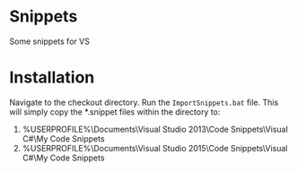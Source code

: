 # Snippets
Some snippets for VS

# Installation

Navigate to the checkout directory.
Run the `ImportSnippets.bat` file. This will simply copy the *.snippet files within the directory to:  

1. %USERPROFILE%\Documents\Visual Studio 2013\Code Snippets\Visual C#\My Code Snippets
2. %USERPROFILE%\Documents\Visual Studio 2015\Code Snippets\Visual C#\My Code Snippets

